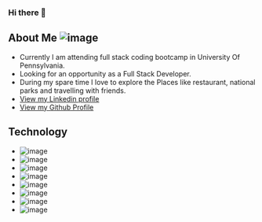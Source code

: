 ### Hi there 👋

<!--
**saritakharabe/saritakharabe** is a ✨ _special_ ✨ repository because its `README.md` (this file) appears on your GitHub profile.

Here are some ideas to get you started:

- 🔭 I’m currently working on ...
- 🌱 I’m currently learning ...
- 👯 I’m looking to collaborate on ...
- 🤔 I’m looking for help with ...
- 💬 Ask me about ...
- 📫 How to reach me: ...
- 😄 Pronouns: ...
- ⚡ Fun fact: ...
-->

## About Me ![image](https://user-images.githubusercontent.com/98185682/234394982-818d9a09-cd1f-46bf-a627-e1b02436510a.png)

- Currently I am attending full stack coding bootcamp in University Of Pennsylvania.
- Looking for an opportunity as a Full Stack Developer.
- During my spare time I love to explore the Places like restaurant, national parks and travelling with friends.
- [View my Linkedin profile](https://www.linkedin.com/in/sarita-kharabe-897104149/)
- [View my Github Profile](https://github.com/saritakharabe)

## Technology 
- ![image](https://user-images.githubusercontent.com/98185682/234396383-0af6877a-3760-4596-a0dc-1f75996ae165.png)
- ![image](https://user-images.githubusercontent.com/98185682/234396487-cf0727a7-a67d-4efa-b6d9-7be09990930d.png)
- ![image](https://user-images.githubusercontent.com/98185682/234398619-87ca5c86-eef3-4c0c-89e8-8c5bed65b0f4.png)
- ![image](https://user-images.githubusercontent.com/98185682/234396586-26b93e60-4269-4e33-9799-88538888e9f4.png)
- ![image](https://user-images.githubusercontent.com/98185682/234398049-31fc7bb4-34da-4da4-834a-2436cae62d1a.png)
- ![image](https://user-images.githubusercontent.com/98185682/234398102-10b5fb87-9dae-4f92-8040-e6eb06a88959.png)
- ![image](https://user-images.githubusercontent.com/98185682/234398169-e0ffe4e9-2f19-41bb-ab4a-3152c9e8fd7e.png)
- ![image](https://user-images.githubusercontent.com/98185682/234398290-e5a36e23-3bd6-4502-9797-48c7e9169e21.png)

